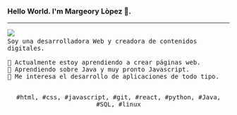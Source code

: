 ### Hello World. I'm Margeory Lòpez 🌷.
---
<p>
  <img src="https://blogger.googleusercontent.com/img/b/R29vZ2xl/AVvXsEjMh2SsRKrvE1DbXMu1Ybf8Ubx7whQwt-NpEX84x6JZgZeGwQgrLRvlqLdxS9c0-M7L-H79kk6KTeOlizwMvSIm1uDoZy8PmKbJE3dwFtQMjZ9pL1F6q8ZaPXKJvged6fgiBnLF8u0WRQjJ/s1600/Gifs+animados+Snoopy+11.gif"15%"/>
  <samp>
    <br>Soy una desarrolladora Web y creadora de contenidos digitales.
    <br>
    <br>🔹 Actualmente estoy aprendiendo a crear páginas web.
    <br>🔹 Aprendiendo sobre Java y muy pronto Javascript.
    <br>🔹 Me interesa el desarrollo de aplicaciones de todo tipo.
    </samp>
   <br>
  <br>
  <p align="center">
    <samp>
      #html, #css, #javascript, #git, #react, #python, #Java, #SQL, #linux
     </samp>
    <br>
  </p>
  
</p>

